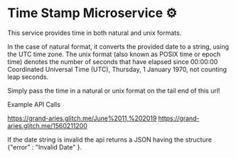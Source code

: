 # Time Stamp Microservice ⚙

This service provides time in both natural and unix formats.

In the case of natural format, it converts the provided date to a string, using the UTC time zone.
The unix format (also known as POSIX time or epoch time) denotes the number of seconds that have elapsed since 00:00:00
Coordinated Universal Time (UTC), Thursday, 1 January 1970, not counting leap seconds. 

Simply pass the time in a natural or unix format on the tail end of this url!

Example API Calls

https://grand-aries.glitch.me/June%2011,%202019
https://grand-aries.glitch.me/1560211200

If the date string is invalid the api returns a JSON having the structure {"error" : "Invalid Date" }.

      
  


